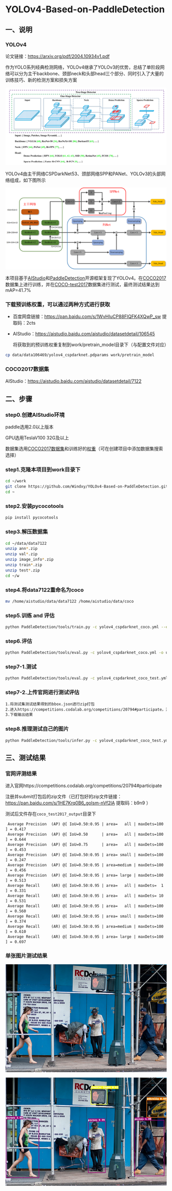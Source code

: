 # YOLOv4-Based-on-PaddleDetection
## 一、说明

### YOLOv4

论文链接：https://arxiv.org/pdf/2004.10934v1.pdf

作为YOLO系列经典检测网络，YOLOv4继承了YOLOv3的优势，总结了单阶段网络可以分为主干backbone、颈部neck和头部head三个部分、同时引入了大量的训练技巧、新的检测方案和损失方案

![one-stage](./image/one-stage.png)

YOLOv4由主干网络CSPDarkNet53、颈部网络SPP和PANet、YOLOv3的头部网络组成，如下图所示

![YOLOv4](./image/YOLOv4.png)

本项目基于[AIStudio](https://aistudio.baidu.com/aistudio/index)和[PaddleDetection](https://github.com/PaddlePaddle/PaddleDetection)开源框架复现了YOLOv4。在[COCO2017](https://cocodataset.org/#home)数据集上进行训练，并在[COCO-test2017](https://competitions.codalab.org/competitions/20794#participate)数据集进行测试，最终测试结果达到mAP=41.7%

### 下载预训练权重，可以通过两种方式进行获取

- 百度网盘链接：https://pan.baidu.com/s/1WvHIuCP88FlQFK4XQwP_sw 
  提取码：2cts 

- AIStudio：https://aistudio.baidu.com/aistudio/datasetdetail/106545

  将获取到的预训练权重复制到work/pretrain_model目录下（与配置文件对应）

```sh
cp data/data106469/yolov4_cspdarknet.pdparams work/pretrain_model
```

### COCO2017数据集

AIStudio：https://aistudio.baidu.com/aistudio/datasetdetail/7122

## 二、步骤

### step0.创建AIStudio环境

paddle选用2.0以上版本

GPU选用TeslaV100 32G及以上

数据集选用[COCO2017数据集](https://aistudio.baidu.com/aistudio/datasetdetail/7122)和训练好的[权重](https://aistudio.baidu.com/aistudio/datasetdetail/106545)（可在创建项目中添加数据集搜索选择）



### step1.克隆本项目到work目录下

```sh
cd ~/work
git clone https://github.com/Windxy/YOLOv4-Based-on-PaddleDetection.git
cd ~
```



### step2.安装pycocotools

```sh
pip install pycocotools
```



### step3.解压数据集

```sh
cd ~/data/data7122
unzip ann*.zip
unzip val*.zip
unzip image_info*.zip
unzip train*.zip
unzip test*.zip
cd ~/w
```



### step4.将data7122重命名为coco

```sh
mv /home/aistudio/data/data7122 /home/aistudio/data/coco 
```



### step5.训练 and 评估

```sh
python PaddleDetection/tools/train.py -c yolov4_cspdarknet_coco.yml --eval -o use_gpu=true
```



### step6.评估

```sh
python PaddleDetection/tools/eval.py -c yolov4_cspdarknet_coco.yml -o use_gpu=true
```



### step7-1.测试

```sh
python PaddleDetection/tools/eval.py -c yolov4_cspdarknet_coco_test.yml -o use_gpu=true
```

### step7-2.上传官网进行测试评估

```sh
1.将测试集测试结果得到的bbox.json进行zip打包
2.进入https://competitions.codalab.org/competitions/20794#participate，注册并submit打包后的zip文件
3.下载输出结果
```



### step8.推理测试自己的图片

```sh
python PaddleDetection/tools/infer.py -c yolov4_cspdarknet_coco_test.yml -o use_gpu=true --infer_dir=自己图片的目录
```



## 三、测试结果

### 官网评测结果

进入官网https://competitions.codalab.org/competitions/20794#participate

注册并submit打包后的zip文件（已打包好的zip文件链接：https://pan.baidu.com/s/1HE7Krq0B6_goIsm-nVf2lA 提取码：b9n9 ）

测试后文件存在`coco_test2017_output`目录下

```
 Average Precision  (AP) @[ IoU=0.50:0.95 | area=   all | maxDets=100 ] = 0.417
 Average Precision  (AP) @[ IoU=0.50      | area=   all | maxDets=100 ] = 0.644
 Average Precision  (AP) @[ IoU=0.75      | area=   all | maxDets=100 ] = 0.453
 Average Precision  (AP) @[ IoU=0.50:0.95 | area= small | maxDets=100 ] = 0.247
 Average Precision  (AP) @[ IoU=0.50:0.95 | area=medium | maxDets=100 ] = 0.456
 Average Precision  (AP) @[ IoU=0.50:0.95 | area= large | maxDets=100 ] = 0.513
 Average Recall     (AR) @[ IoU=0.50:0.95 | area=   all | maxDets=  1 ] = 0.331
 Average Recall     (AR) @[ IoU=0.50:0.95 | area=   all | maxDets= 10 ] = 0.531
 Average Recall     (AR) @[ IoU=0.50:0.95 | area=   all | maxDets=100 ] = 0.560
 Average Recall     (AR) @[ IoU=0.50:0.95 | area= small | maxDets=100 ] = 0.374
 Average Recall     (AR) @[ IoU=0.50:0.95 | area=medium | maxDets=100 ] = 0.610
 Average Recall     (AR) @[ IoU=0.50:0.95 | area= large | maxDets=100 ] = 0.697
```

### 单张图片测试结果

![测试图片](./infer/000000252219.jpg)



![结果](./output/000000252219.jpg)
